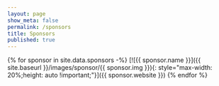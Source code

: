 ```yaml
---
layout: page
show_meta: false
permalink: /sponsors
title: Sponsors
published: true
---
```


{% for sponsor in site.data.sponsors -%}
    [![{{ sponsor.name }}]({{ site.baseurl }}/images/sponsor/{{ sponsor.img }}){: style="max-width: 20%;height: auto !important;"}]({{ sponsor.website }})
{% endfor %}